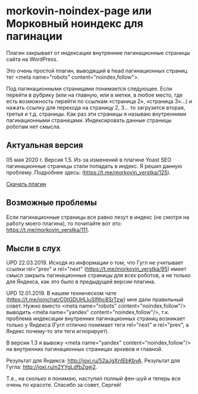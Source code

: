 # morkovin-noindex-page или Морковный ноиндекс для пагинации

Плагин закрывает от индексации внутренние пагинационные страницы сайта на WordPress.

Это очень простой плагин, выводящий в head пагинационных страниц тег &#60;meta name="robots" content="noindex,follow"&#62;.

Под пагинационными страницами понимается следующее. Если перейти в рубрику (или на главную, или в метки, в любое место, где есть возможность перейти по ссылкам «страница 2», «страница 3»…) и нажать ссылку для перехода на страницу 2, 3… то загрузится вторая, третья и т.д. страницы. Как раз эти страницы я называю внутренними пагинационными страницами. Индексировать данные страницы роботам нет смысла.

## Актуальная версия

05 мая 2020 г. Версия 1.5. Из-за изменений в плагине Yoast SEO пагинационные страницы стали попадать в индекс. Я решил данную проблему. Подробнее здесь: (https://t.me/morkovin_verstka/125).

[Скачать плагин](https://github.com/amorkovin/morkovin-noindex-page/archive/plugin.zip)

## Возможные проблемы

Если пагинационные страницы все равно лезут в индекс (не смотря на работу моего плагина), то почитайте вот это: https://t.me/morkovin_verstka/111.


## Мысли в слух

UPD 22.03.2019. Исходя из информации о том, что Гугл не учитывает ссылки rel="prev" и rel="next" (https://t.me/morkovin_verstka/95) имеет смысл закрыть пагинационные страницы для всех роботов, а не только для Яндекса, как это было в предыдущей версии плагина.

UPD 12.01.2019. В нашем техническом чате (https://t.me/joinchat/C0tGDUHLIuSlflhc8SrTzw) мне дали правильный совет. Нужно вместо &#60;meta name="robots" content="noindex,follow"/&#62; выводить &#60;meta name="yandex" content="noindex,follow"/&#62;, т.к. проблема индексации внутренних пагинационных страниц возникает только у Яндекса (Гугл отлично понимает теги rel="next" и rel="prev", а Яндекс почему-то эти теги игнорирует).

В версии 1.3 я вывожу &#60;meta name="yandex" content="noindex,follow"/&#62; на внутренних пагинационных страницах архивов и главной.

Результат для Яндекса: http://joxi.ru/52aJgXnIEbKbvA. Результат для Гугла: http://joxi.ru/n2YYgLdfbZgej2.

Т.е., на сколько я понимаю, наступил полный фен-шуй и теперь все очень по красоте. Спасибо за совет, Сергей!

